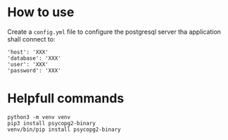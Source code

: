 # How to use

Create a `config.yml` file to configure the postgresql server tha application shall connect to:
```
'host': 'XXX'
'database': 'XXX'
'user': 'XXX'
'password': 'XXX'
``````

# Helpfull commands
```
python3 -m venv venv
pip3 install psycopg2-binary
venv/bin/pip install psycopg2-binary
```
